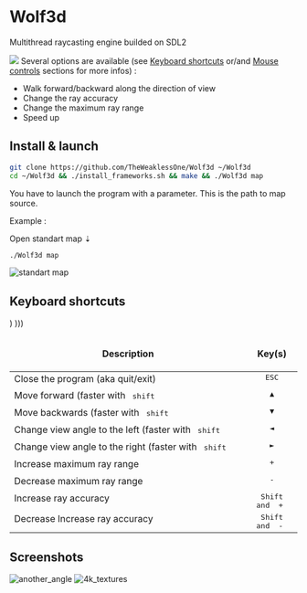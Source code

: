 # Wolf3d

Multithread raycasting engine builded on SDL2

![](promo.gif)
Several options are available (see [Keyboard shortcuts](https://github.com/TheWeaklessOne/Wolf3d#keyboard-shortcuts) or/and [Mouse controls](https://github.com/TheWeaklessOne/Wolf3d#mouse-controls) sections for more infos) :
* Walk forward/backward along the direction of view
* Change the ray accuracy
* Change the maximum ray range
* Speed up

## Install & launch
```bash
git clone https://github.com/TheWeaklessOne/Wolf3d ~/Wolf3d
cd ~/Wolf3d && ./install_frameworks.sh && make && ./Wolf3d map
```
You have to launch the program with a parameter. This is the path to map source.<br />

Example :

Open standart map ⇣
```bash
./Wolf3d map
```
![standart map](https://i.imgur.com/DX5ih2h.png)
## Keyboard shortcuts

<table width="100%">
<thead>
<tr>
<td width="65%" height="60px" align="center" cellpadding="0">
<strong>Description</strong>
</td>
<td width="10%" align="center" cellpadding="0">
<span style="width:70px">&nbsp;</span><strong>Key(s)</strong><span style="width:50px">&nbsp;</span>
</td>
</tr>
</thead>
<tbody>
<tr>
<td valign="top" height="30px">Close the program (aka quit/exit)</td>
<td valign="top" align="center"><kbd>&nbsp;ESC&nbsp;</kbd></td>
</tr>
<tr>
<td valign="top" height="30px">Move forward (faster with <kbd>&nbsp;shift&nbsp;</kbd></td>)
<td valign="top" align="center"><kbd>&nbsp;▲&nbsp;</kbd></td>
</tr>
<tr>
<td valign="top" height="30px">Move backwards (faster with <kbd>&nbsp;shift&nbsp;</kbd></td>)</td>
<td valign="top" align="center"><kbd>&nbsp;▼&nbsp;</kbd></td>
</tr>
<tr>
<td valign="top" height="30px">Change view angle to the left (faster with <kbd>&nbsp;shift&nbsp;</kbd></td>)</td>
<td valign="top" align="center"><kbd>&nbsp;◄&nbsp;</kbd></td>
</tr>
<tr>
<td valign="top" height="30px">Change view angle to the right (faster with <kbd>&nbsp;shift&nbsp;</kbd></td>)</td>
<td valign="top" align="center"><kbd>&nbsp;►&nbsp;</kbd></td>
</tr>
<tr>
<td valign="top" height="30px">Increase maximum ray range</td>
<td valign="top" align="center"><kbd>&nbsp;+&nbsp;</kbd></td>
</tr>
<tr>
<td valign="top" height="30px">Decrease maximum ray range</td>
<td valign="top" align="center"><kbd>&nbsp;-&nbsp;</kdb></td>
</tr>
<tr>
<td valign="top" height="30px">Increase ray accuracy</td>
<td valign="top" align="center"><kbd>&nbsp;Shift&nbsp;</kdb> and <kbd>&nbsp;+&nbsp;</kdb></td>
</tr>
<tr>
<td valign="top" height="30px">Decrease Increase ray accuracy</td>
<td valign="top" align="center"><kbd>&nbsp;Shift&nbsp;</kdb> and <kbd>&nbsp;-&nbsp;</kdb></td>
</tr>
</tbody>
</table>

## Screenshots
![another_angle](https://i.imgur.com/YUtLEm3.png)
![4k_textures](https://i.imgur.com/NbnOwRU.png)
